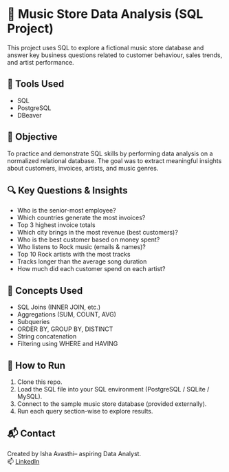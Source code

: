 # 🎵 Music Store Data Analysis (SQL Project)

This project uses SQL to explore a fictional music store database and answer key business questions related to customer behaviour, sales trends, and artist performance.

## 🧰 Tools Used
- SQL
- PostgreSQL 
- DBeaver 

## 📌 Objective
To practice and demonstrate SQL skills by performing data analysis on a normalized relational database. The goal was to extract meaningful insights about customers, invoices, artists, and music genres.

## 🔍 Key Questions & Insights

- Who is the senior-most employee?
- Which countries generate the most invoices?
- Top 3 highest invoice totals
- Which city brings in the most revenue (best customers)?
- Who is the best customer based on money spent?
- Who listens to Rock music (emails & names)?
- Top 10 Rock artists with the most tracks
- Tracks longer than the average song duration
- How much did each customer spend on each artist?

## 🧠 Concepts Used
- SQL Joins (INNER JOIN, etc.)
- Aggregations (SUM, COUNT, AVG)
- Subqueries
- ORDER BY, GROUP BY, DISTINCT
- String concatenation
- Filtering using WHERE and HAVING

## 🚀 How to Run
1. Clone this repo.
2. Load the SQL file into your SQL environment (PostgreSQL / SQLite / MySQL).
3. Connect to the sample music store database (provided externally).
4. Run each query section-wise to explore results.

## 📬 Contact
Created by Isha Avasthi– aspiring Data Analyst.  
📫 [LinkedIn](www.linkedin.com/in/ishaavasthi)



